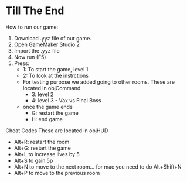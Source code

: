 # Till The End
How to run our game:
1. Download .yyz file of our game.
2. Open GameMaker Studio 2
3. Import the .yyz file
4. Now run (F5)
5. Press:
    - 1: To start the game, level 1
    - 2: To look at the instrctions
    - For testing purpose we added going to other rooms. These are located in objCommand.
        - 3: level 2
        - 4: level 3 - Vax vs Final Boss
    - once the game ends
        - G: restart the game
        - H: end game
    


Cheat Codes
These are located in objHUD
- Alt+R: restart the room 
- Alt+G: restart the game
- Alt+L to increase lives by 5
- Alt+S to gain 5p
- Alt+N to move to the next room... for mac you need to do Alt+Shift+N
- Alt+P to move to the previous room

